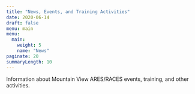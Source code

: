 ```yaml
---
title: "News, Events, and Training Activities"
date: 2020-06-14
draft: false
menu: main
menu:
  main:
    weight: 5
    name: "News"
paginate: 20
summaryLength: 10
---
```

Information about Mountain View ARES/RACES events, training, and other activities.
